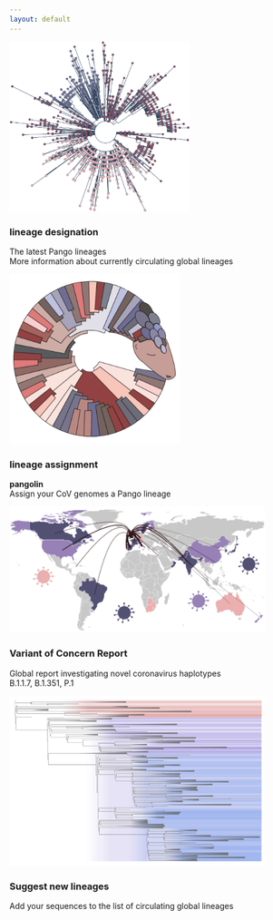 ```yaml
---
layout: default
---
```


<section>
    <div class="posts">
        <article>
            <a href="./lineages.html" class="image"><img src="./assets/images/designation_tree.svg" style="max-height:300px;max-width:320px" alt="" /></a>
            <h3>lineage designation</h3>
            <p>The latest Pango lineages <br>
            More information about currently circulating global lineages
            </p>
        </article>
        <article>
            <a href="./pangolin.html" class="image"><img src="./assets/images/pangolin_logo.svg" style="max-height:300px;max-width:320px" alt="" /></a>
            <h3>lineage assignment</h3>
            <p><strong>pangolin </strong><br>Assign your CoV genomes a Pango lineage 
            </p>
        </article>
        <article>
            <a href="./global_report.html" class="image"><img src="./assets/images/global_report.svg" style="max-height:300px;max-width:450px" alt="" /></a>
            <h3>Variant of Concern Report</h3>
            <p>Global report investigating novel coronavirus haplotypes<br>B.1.1.7, B.1.351, P.1 </p>
        </article>
        <article>
            <a href="./assignment.html" class="image"><img src="assets/images/global_lineages_tree.png" style="height:300px;max-height:300px;max-width:450px" alt="" /></a>
            <h3>Suggest new lineages</h3>
            <p>Add your sequences to the list of circulating global lineages</p>
        </article>
        <!-- </div>
        <div class="posts"> -->
    <!-- </div>
    <div class="posts"> -->
        <!-- <article>
            <a href="./summaries.html" class="image"><img src="assets/images/lineage_histogram.png" 
            style="height:200px;max-height:250px;max-width:450px" alt="" /></a>
            <h3>Lineage summary figures</h3>
            <p>More information about currently circulating global lineages</p>
        </article> -->
    </div>
</section>
